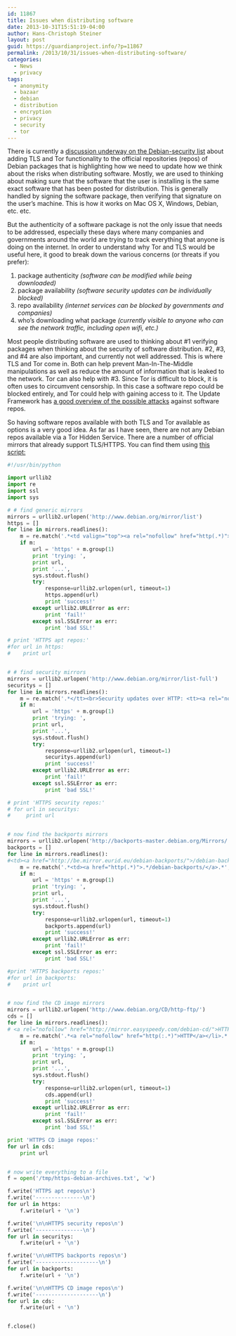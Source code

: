 ```yaml
---
id: 11867
title: Issues when distributing software
date: 2013-10-31T15:51:19-04:00
author: Hans-Christoph Steiner
layout: post
guid: https://guardianproject.info/?p=11867
permalink: /2013/10/31/issues-when-distributing-software/
categories:
  - News
  - privacy
tags:
  - anonymity
  - bazaar
  - debian
  - distribution
  - encryption
  - privacy
  - security
  - tor
---
```

There is currently a <a href="http://lists.debian.org/debian-security/2013/10/msg00027.html" target="_blank">discussion underway on the Debian-security list</a> about adding TLS and Tor functionality to the official repositories (repos) of Debian packages that is highlighting how we need to update how we think about the risks when distributing software. Mostly, we are used to thinking about making sure that the software that the user is installing is the same exact software that has been posted for distribution. This is generally handled by signing the software package, then verifying that signature on the user’s machine. This is how it works on Mac OS X, Windows, Debian, etc. etc.

But the authenticity of a software package is not the only issue that needs to be addressed, especially these days where many companies and governments around the world are trying to track everything that anyone is doing on the internet. In order to understand why Tor and TLS would be useful here, it good to break down the various concerns (or threats if you prefer):

  1. package authenticity _(software can be modified while being downloaded)_
  2. package availability _(software security updates can be individually blocked)_
  3. repo availability _(internet services can be blocked by governments and companies)_
  4. who’s downloading what package _(currently visible to anyone who can see the network traffic, including open wifi, etc.)_

Most people distributing software are used to thinking about #1 verifying packages when thinking about the security of software distribution. #2, #3, and #4 are also important, and currently not well addressed. This is where TLS and Tor come in. Both can help prevent Man-In-The-Middle manipulations as well as reduce the amount of information that is leaked to the network. Tor can also help with #3. Since Tor is difficult to block, it is often uses to circumvent censorship. In this case a software repo could be blocked entirely, and Tor could help with gaining access to it. The Update Framework has <a href="https://github.com/theupdateframework/tuf/blob/develop/README.md" title="TUF: The Update Framework -  Security" target="_blank">a good overview of the possible attacks</a> against software repos.

So having software repos available with both TLS and Tor available as options is a very good idea. As far as I have seen, there are not any Debian repos available via a Tor Hidden Service. There are a number of official mirrors that already support TLS/HTTPS. You can find them using <a href="https://gist.github.com/eighthave/7285154" title="the script in a gist paste" target="_blank">this script:</a>

```python
#!/usr/bin/python

import urllib2
import re
import ssl
import sys

# # find generic mirrors
mirrors = urllib2.urlopen('http://www.debian.org/mirror/list')
https = []
for line in mirrors.readlines():
    m = re.match('.*<td valign="top"><a rel="nofollow" href="http(.*)">.*', line)
    if m:
        url = 'https' + m.group(1)
        print 'trying: ',
        print url,
        print '...',
        sys.stdout.flush()
        try:
            response=urllib2.urlopen(url, timeout=1)
            https.append(url)
            print 'success!'
        except urllib2.URLError as err:
            print 'fail!'
        except ssl.SSLError as err:
            print 'bad SSL!'

# print 'HTTPS apt repos:'
#for url in https:
#    print url


# # find security mirrors
mirrors = urllib2.urlopen('http://www.debian.org/mirror/list-full')
securitys = []
for line in mirrors.readlines():
    m = re.match('.*</tt><br>Security updates over HTTP: <tt><a rel="nofollow" href="http(.*)">.*/debian-security/</a>.*', line)
    if m:
        url = 'https' + m.group(1)
        print 'trying: ',
        print url,
        print '...',
        sys.stdout.flush()
        try:
            response=urllib2.urlopen(url, timeout=1)
            securitys.append(url)
            print 'success!'
        except urllib2.URLError as err:
            print 'fail!'
        except ssl.SSLError as err:
            print 'bad SSL!'

# print 'HTTPS security repos:'
# for url in securitys:
#     print url


# now find the backports mirrors
mirrors = urllib2.urlopen('http://backports-master.debian.org/Mirrors/')
backports = []
for line in mirrors.readlines():
#<td><a href="http://be.mirror.eurid.eu/debian-backports/">/debian-backports/</a>
    m = re.match('.*<td><a href="http(.*)">.*/debian-backports/</a>.*', line)
    if m:
        url = 'https' + m.group(1)
        print 'trying: ',
        print url,
        print '...',
        sys.stdout.flush()
        try:
            response=urllib2.urlopen(url, timeout=1)
            backports.append(url)
            print 'success!'
        except urllib2.URLError as err:
            print 'fail!'
        except ssl.SSLError as err:
            print 'bad SSL!'

#print 'HTTPS backports repos:'
#for url in backports:
#    print url


# now find the CD image mirrors
mirrors = urllib2.urlopen('http://www.debian.org/CD/http-ftp/')
cds = []
for line in mirrors.readlines():
# <a rel="nofollow" href="http://mirror.easyspeedy.com/debian-cd/">HTTP</a></li>
    m = re.match('.*<a rel="nofollow" href="http(:.*)">HTTP</a></li>.*', line)
    if m:
        url = 'https' + m.group(1)
        print 'trying: ',
        print url,
        print '...',
        sys.stdout.flush()
        try:
            response=urllib2.urlopen(url, timeout=1)
            cds.append(url)
            print 'success!'
        except urllib2.URLError as err:
            print 'fail!'
        except ssl.SSLError as err:
            print 'bad SSL!'

print 'HTTPS CD image repos:'
for url in cds:
    print url


# now write everything to a file
f = open('/tmp/https-debian-archives.txt', 'w')

f.write('HTTPS apt repos\n')
f.write('---------------\n')
for url in https:
    f.write(url + '\n')

f.write('\n\nHTTPS security repos\n')
f.write('---------------\n')
for url in securitys:
    f.write(url + '\n')

f.write('\n\nHTTPS backports repos\n')
f.write('--------------------\n')
for url in backports:
    f.write(url + '\n')

f.write('\n\nHTTPS CD image repos\n')
f.write('--------------------\n')
for url in cds:
    f.write(url + '\n')


f.close()
```

